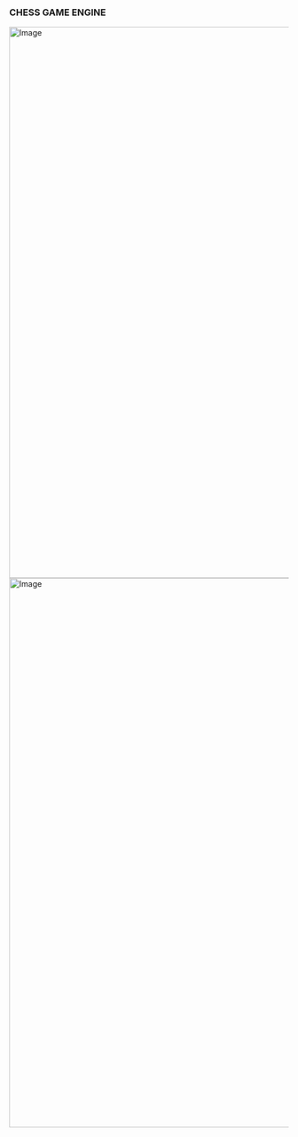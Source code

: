 ### CHESS GAME ENGINE

<img width="996" height="992" alt="Image" src="https://github.com/user-attachments/assets/e6f47306-72c2-42e0-a3c6-d955c394d9fd" />

<img width="998" height="989" alt="Image" src="https://github.com/user-attachments/assets/bb990063-57d8-421d-b004-9cd4e6fa95d1" />
